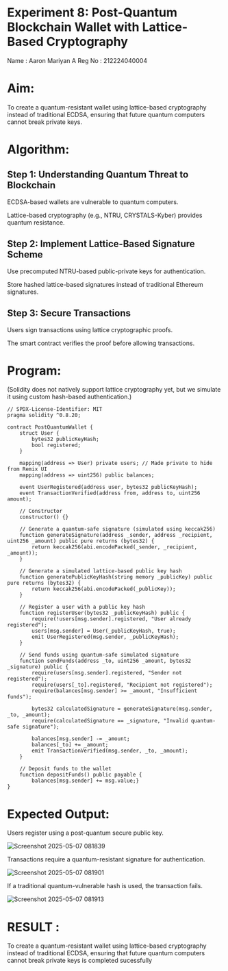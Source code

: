 # Experiment 8: Post-Quantum Blockchain Wallet with Lattice-Based Cryptography
Name : Aaron Mariyan A
Reg No : 212224040004
# Aim:
To create a quantum-resistant wallet using lattice-based cryptography instead of traditional ECDSA, ensuring that future quantum computers cannot break private keys.

# Algorithm:
## Step 1: Understanding Quantum Threat to Blockchain
ECDSA-based wallets are vulnerable to quantum computers.


Lattice-based cryptography (e.g., NTRU, CRYSTALS-Kyber) provides quantum resistance.


## Step 2: Implement Lattice-Based Signature Scheme
Use precomputed NTRU-based public-private keys for authentication.


Store hashed lattice-based signatures instead of traditional Ethereum signatures.


## Step 3: Secure Transactions
Users sign transactions using lattice cryptographic proofs.


The smart contract verifies the proof before allowing transactions.



# Program:

(Solidity does not natively support lattice cryptography yet, but we simulate it using custom hash-based authentication.)
```
// SPDX-License-Identifier: MIT
pragma solidity ^0.8.20;

contract PostQuantumWallet {
    struct User {
        bytes32 publicKeyHash;
        bool registered;
    }

    mapping(address => User) private users; // Made private to hide from Remix UI
    mapping(address => uint256) public balances;

    event UserRegistered(address user, bytes32 publicKeyHash);
    event TransactionVerified(address from, address to, uint256 amount);

    // Constructor
    constructor() {}

    // Generate a quantum-safe signature (simulated using keccak256)
    function generateSignature(address _sender, address _recipient, uint256 _amount) public pure returns (bytes32) {
        return keccak256(abi.encodePacked(_sender, _recipient, _amount));
    }

    // Generate a simulated lattice-based public key hash
    function generatePublicKeyHash(string memory _publicKey) public pure returns (bytes32) {
        return keccak256(abi.encodePacked(_publicKey));
    }

    // Register a user with a public key hash
    function registerUser(bytes32 _publicKeyHash) public {
        require(!users[msg.sender].registered, "User already registered");
        users[msg.sender] = User(_publicKeyHash, true);
        emit UserRegistered(msg.sender, _publicKeyHash);
    }

    // Send funds using quantum-safe simulated signature
    function sendFunds(address _to, uint256 _amount, bytes32 _signature) public {
        require(users[msg.sender].registered, "Sender not registered");
        require(users[_to].registered, "Recipient not registered");
        require(balances[msg.sender] >= _amount, "Insufficient funds");

        bytes32 calculatedSignature = generateSignature(msg.sender, _to, _amount);
        require(calculatedSignature == _signature, "Invalid quantum-safe signature");

        balances[msg.sender] -= _amount;
        balances[_to] += _amount;
        emit TransactionVerified(msg.sender, _to, _amount);
    }

    // Deposit funds to the wallet
    function depositFunds() public payable {
        balances[msg.sender] += msg.value;}
}
```

# Expected Output:
Users register using a post-quantum secure public key.

![Screenshot 2025-05-07 081839](https://github.com/user-attachments/assets/f761a246-67ab-493a-8b04-f9d58817df03)


Transactions require a quantum-resistant signature for authentication.

![Screenshot 2025-05-07 081901](https://github.com/user-attachments/assets/e0cf038d-1fa0-4acd-a10b-a2a23b73c61c)


If a traditional quantum-vulnerable hash is used, the transaction fails.

![Screenshot 2025-05-07 081913](https://github.com/user-attachments/assets/84e262be-f582-4a9a-ac35-5bb2e48e67e9)


# RESULT : 
To create a quantum-resistant wallet using lattice-based cryptography instead of traditional ECDSA, ensuring that future quantum computers cannot break private keys is completed sucessfully


